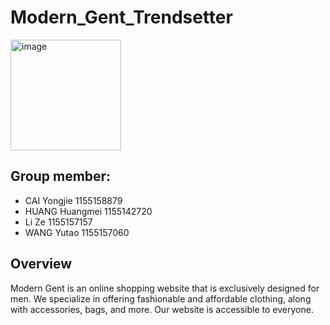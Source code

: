 # Modern_Gent_Trendsetter
<img width="177" alt="image" src="https://github.com/kkms-14/Modern_Gent_Trendsetter/assets/74400595/c25e80fb-86d2-4c95-b013-3de6ee55c602">

## Group member:
* CAI Yongjie 1155158879
* HUANG Huangmei 1155142720
* Li Ze 1155157157
* WANG Yutao 1155157060
## Overview
Modern Gent is an online shopping website that is exclusively designed for men. We specialize in offering fashionable and affordable clothing, along with accessories, bags, and more. Our website is accessible to everyone.

